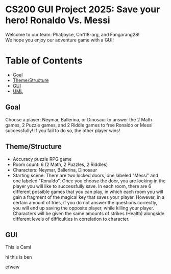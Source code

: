 # CS200 GUI Project 2025: Save your hero! Ronaldo Vs. Messi
Welcome to our team: Phatjoyce, Cm118-arg, and Fangarang28!  
We hope you enjoy our adventure game with a GUI!

# Table of Contents
* [Goal](#Goal)
* [Theme/Structure](#Theme/Structure) 
* [GUI](#GUI)
* [UML](#UML)

## Goal
Choose a player: Neymar, Ballerina, or Dinosaur to answer the 2 Math games, 2 Puzzle games, and 2 Riddle games to free Ronaldo or Messi successfully! If you fail to do so, the other player wins!

## Theme/Structure
* Accuracy puzzle RPG game
* Room count: 6 (2 Math, 2 Puzzles, 2 Riddles)
* Characters: Neymar, Ballerina, Dinosaur
* Starting scene: There are two locked doors, one labeled "Messi" and one labeled "Ronaldo". Once you choose the door, you are locking in the player you will like to successfully save. In each room, there are 6 different possible games that you can play, in which each room you will gain a fragment of the magical key that saves your player. However, in a certain amount of tries, if you do not answer the questions correctly, you will end up saving the opposite player, while killing your player. Characters will be given the same amounts of strikes (Health) alongside different levels of difficulties in correlation to character.

## GUI

This is Cami




hi this is ben

efwew



